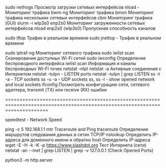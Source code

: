 sudo nethogs Просмотр загрузки сетевых интерфейсов
nload - Мониторинг трафика
bwm-ng Мониторинг трафика
bmon Мониторинг трафика нескольких сетевых интерфейсов
cbm Мониторинг трафика (GUI)
slurm -i wlp3s0 enp2s0 Мониторинг загруженности сетевых интерфейсов
nload enp2s0 (wlp3s0) Пропускная способность каналов

sudo iftop Трафик в реальном времени
sudo jnettop - Трафик в реальном времени

sudo iptraf-ng Мониторинг сетевого трафика
sudo iwlist scan Сканирование доступных Wi-Fi сетей
sudo iwconfig Определение беспроводного интерфейса
iwlist scan Информация и каналы беспроводных WI-FI точек
netstat -ntpl
netstat -a Активные соединения с Интернетом
netstat -tulpn - LISTEN ports
netstat -tulpn | grep LISTEN
ss -t -a - TCP sockets
ss -u -a - UDP sockets
ss, ss -l - show opened network and local sockets
ifconfig Посмотреть конфигурацию сети, сетевого адаптера, transmit (ТХ) или receive (RX) ошибки

===========================================================================================================================

speedtest - Network Speed

ping -c 5 192.168.1.1
mtr Traceroute and Ping
traceroute Определение маршрутов следования данных в сетях TCP/IP
nslookup Определить IP-адреса для доменного имени и обратно
host Определить IP-адреса
wget -E -H -k -K -p https://www.slashdot.org Тест Интернета (сети)
netstat -an --inet | grep LISTEN | grep -v 127.0.0.1 (Check Opened Ports)

python3 -m http.server
